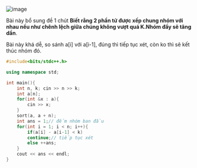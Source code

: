 ![image](https://github.com/Llam-a/Practice_Cpp/assets/115911041/5699a459-43dc-4f51-a3a2-543e4d2de214)

Bài này bổ sung đề 1 chút **Biết rằng 2 phần tử được xếp chung nhóm với nhau nếu như chênh lệch giữa chúng không vượt quá K.Nhóm đấy sẽ tăng dần**.

Bài này khá dễ, so sánh a[i] với a[i-1], đúng thì tiếp tục xét, còn ko thì sẽ kết thúc nhóm đó.

```cpp
#include<bits/stdc++.h>

using namespace std;

int main(){
    int n, k; cin >> n >> k;
    int a[n];
    for(int &x : a){
        cin >> x;
    }
    sort(a, a + n);
    int ans = 1;// đếm nhóm ban đầu
    for(int i = 1; i < n; i++){
        if(a[i] - a[i-1] < k)
        continue;// tiếp tục xét
        else ++ans;
    }
    cout << ans << endl;
}
```
